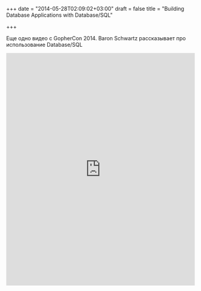 +++
date = "2014-05-28T02:09:02+03:00"
draft = false
title = "Building Database Applications with Database/SQL"

+++

<p>Еще одно видео с GopherCon 2014.&nbsp;Baron Schwartz рассказывает про использование&nbsp;Database/SQL</p>
 <iframe width="100%" height="620" src="https://www.youtube.com/embed/m879N2rzn2g" frameborder="0" allowfullscreen></iframe>